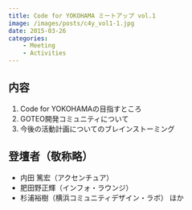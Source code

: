 ```yaml
---
title: Code for YOKOHAMA ミートアップ vol.1
image: /images/posts/c4y_vol1-1.jpg
date: 2015-03-26
categories:
    - Meeting
    - Activities
---
```


## 内容
1. Code for YOKOHAMAの目指すところ
2. GOTEO開発コミュニティについて
3. 今後の活動計画についてのブレインストーミング  

## 登壇者（敬称略）
* 内田 篤宏（アクセンチュア）
* 肥田野正輝（インフォ・ラウンジ）
* 杉浦裕樹（横浜コミュニティデザイン・ラボ）
ほか

